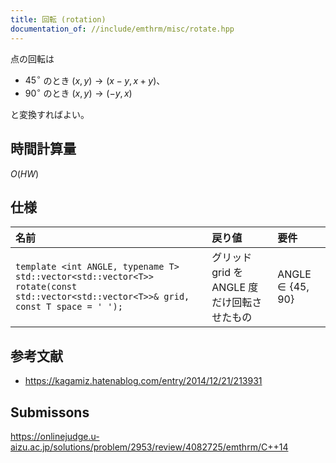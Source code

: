 ```yaml
---
title: 回転 (rotation)
documentation_of: //include/emthrm/misc/rotate.hpp
---
```


点の回転は

- $45^\circ$ のとき $(x, y) \rightarrow (x - y, x + y)$、
- $90^\circ$ のとき $(x, y) \rightarrow (-y, x)$

と変換すればよい。


## 時間計算量

$O(HW)$


## 仕様

|名前|戻り値|要件|
|:--|:--|:--|
|`template <int ANGLE, typename T>`<br>`std::vector<std::vector<T>> rotate(const std::vector<std::vector<T>>& grid, const T space = ' ');`|グリッド $\mathrm{grid}$ を $\mathrm{ANGLE}$ 度だけ回転させたもの|$\mathrm{ANGLE} \in \lbrace 45, 90 \rbrace$|


## 参考文献

- https://kagamiz.hatenablog.com/entry/2014/12/21/213931


## Submissons

https://onlinejudge.u-aizu.ac.jp/solutions/problem/2953/review/4082725/emthrm/C++14
